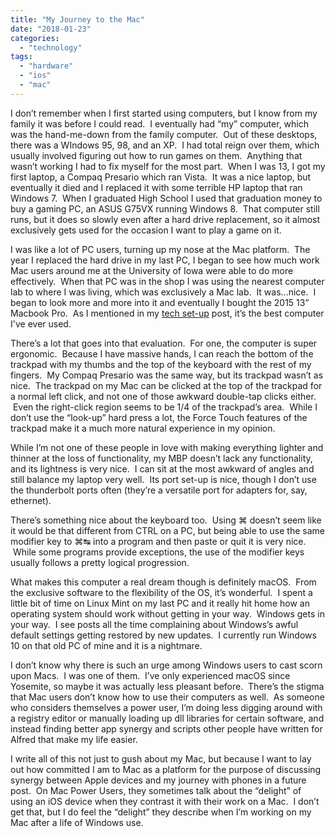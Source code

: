 ```yaml
---
title: "My Journey to the Mac"
date: "2018-01-23"
categories: 
  - "technology"
tags: 
  - "hardware"
  - "ios"
  - "mac"
---
```


I don’t remember when I first started using computers, but I know from my family it was before I could read.  I eventually had “my” computer, which was the hand-me-down from the family computer.  Out of these desktops, there was a WIndows 95, 98, and an XP.  I had total reign over them, which usually involved figuring out how to run games on them.  Anything that wasn’t working I had to fix myself for the most part.  When I was 13, I got my first laptop, a Compaq Presario which ran Vista.  It was a nice laptop, but eventually it died and I replaced it with some terrible HP laptop that ran Windows 7.  When I graduated High School I used that graduation money to buy a gaming PC, an ASUS G75VX running Windows 8.  That computer still runs, but it does so slowly even after a hard drive replacement, so it almost exclusively gets used for the occasion I want to play a game on it.

I was like a lot of PC users, turning up my nose at the Mac platform.  The year I replaced the hard drive in my last PC, I began to see how much work Mac users around me at the University of Iowa were able to do more effectively.  When that PC was in the shop I was using the nearest computer lab to where I was living, which was exclusively a Mac lab.  It was…nice.  I began to look more and more into it and eventually I bought the 2015 13” Macbook Pro.  As I mentioned in my [tech set-up](https://mrehler.com/2018/01/10/my-tech-set-up/) post, it’s the best computer I've ever used.

There’s a lot that goes into that evaluation.  For one, the computer is super ergonomic.  Because I have massive hands, I can reach the bottom of the trackpad with my thumbs and the top of the keyboard with the rest of my fingers.  My Compaq Presario was the same way, but its trackpad wasn’t as nice.  The trackpad on my Mac can be clicked at the top of the trackpad for a normal left click, and not one of those awkward double-tap clicks either.  Even the right-click region seems to be 1/4 of the trackpad’s area.  While I don’t use the “look-up” hard press a lot, the Force Touch features of the trackpad make it a much more natural experience in my opinion.  

While I’m not one of these people in love with making everything lighter and thinner at the loss of functionality, my MBP doesn’t lack any functionality, and its lightness is very nice.  I can sit at the most awkward of angles and still balance my laptop very well.  Its port set-up is nice, though I don’t use the thunderbolt ports often (they’re a versatile port for adapters for, say, ethernet).

There’s something nice about the keyboard too.  Using ⌘ doesn’t seem like it would be that different from CTRL on a PC, but being able to use the same modifier key to ⌘↹ into a program and then paste or quit it is very nice.  While some programs provide exceptions, the use of the modifier keys usually follows a pretty logical progression.  

What makes this computer a real dream though is definitely macOS.  From the exclusive software to the flexibility of the OS, it’s wonderful.  I spent a little bit of time on Linux Mint on my last PC and it really hit home how an operating system should work without getting in your way.  Windows gets in your way.  I see posts all the time complaining about Windows’s awful default settings getting restored by new updates.  I currently run Windows 10 on that old PC of mine and it is a nightmare.  

I don’t know why there is such an urge among Windows users to cast scorn upon Macs.  I was one of them.  I’ve only experienced macOS since Yosemite, so maybe it was actually less pleasant before.  There’s the stigma that Mac users don’t know how to use their computers as well.  As someone who considers themselves a power user, I’m doing less digging around with a registry editor or manually loading up dll libraries for certain software, and instead finding better app synergy and scripts other people have written for Alfred that make my life easier.  

I write all of this not just to gush about my Mac, but because I want to lay out how committed I am to Mac as a platform for the purpose of discussing synergy between Apple devices and my journey with phones in a future post.  On Mac Power Users, they sometimes talk about the “delight” of using an iOS device when they contrast it with their work on a Mac.  I don’t get that, but I do feel the “delight” they describe when I’m working on my Mac after a life of Windows use.
